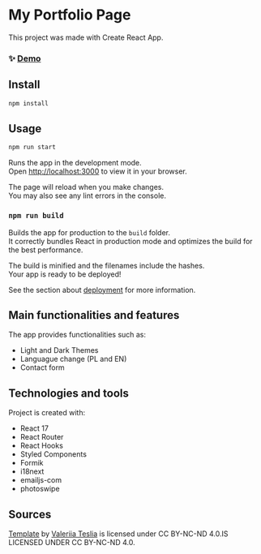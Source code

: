 # My Portfolio Page

This project was made with Create React App.

### ✨ [Demo](https://krzyzanowskimichal.github.io/portfolio/)

## Install

```sh
npm install
```

## Usage

```sh
npm run start
```

Runs the app in the development mode.\
Open [http://localhost:3000](http://localhost:3000) to view it in your browser.

The page will reload when you make changes.\
You may also see any lint errors in the console.

### `npm run build`

Builds the app for production to the `build` folder.\
It correctly bundles React in production mode and optimizes the build for the best performance.

The build is minified and the filenames include the hashes.\
Your app is ready to be deployed!

See the section about [deployment](https://facebook.github.io/create-react-app/docs/deployment) for more information.

## Main functionalities and features

The app provides functionalities such as:

- Light and Dark Themes
- Languague change (PL and EN)
- Contact form

## Technologies and tools

Project is created with:

- React 17
- React Router
- React Hooks
- Styled Components
- Formik
- i18next
- emailjs-com
- photoswipe

## Sources

<a href="https://www.behance.net/gallery/40632025/Website-portfolio-for-Developer" rel="noreferrer" target="_blank">Template</a> by 
<a href="https://www.behance.net/webneko" rel="noreferrer" target="_blank"> Valeriia Teslia</a> is licensed under CC BY-NC-ND 4.0.IS LICENSED UNDER CC BY-NC-ND 4.0.
